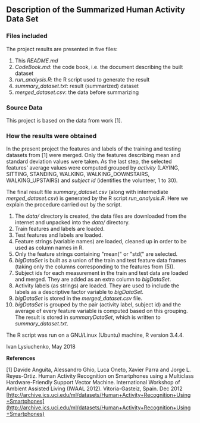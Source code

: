## Description of the Summarized Human Activity Data Set

### Files included

The project results are presented in five files:  
1. This *README.md*
2. *CodeBook.md*: the code book, i.e. the document describing the built dataset
3. *run_analysis.R*: the R script used to generate the result
4. *summary_dataset.txt*: result (summarized) dataset
5. *merged_dataset.csv*: the data before summarizing


### Source Data

This project is based on the data from work [1].

### How the results were obtained

In the present project the features and labels of the training and testing datasets
from [1] were merged. Only the features describing mean and standard deviation values
were taken. As the last step, the selected features' average values were computed
grouped by *activity* (LAYING, SITTING, STANDING, WALKING, WALKING_DOWNSTAIRS, WALKING_UPSTAIRS) 
and *subject id* (identifies the volunteer, 1 to 30).


The final result file *summary_dataset.csv* (along with intermediate *merged_dataset.csv*)
is generated by the R script *run_analysis.R*. Here we explain the procedure carried out by the script.


1. The *data/* directory is created, the data files are downloaded from the internet
and unpacked into the *data/* directory.
2. Train features and labels are loaded.
3. Test features and labels are loaded.
4. Feature strings (variable names) are loaded, cleaned up in order to be used as column names in R.
5. Only the feature strings containing "mean(" or "std(" are selected.
6. *bigDataSet* is built as a union of the train and test feature data frames
(taking only the columns corresponding to the features from (5)).
7. Subject ids for each measurement in the train and test data are loaded and merged.
They are added as an extra column to *bigDataSet*.
8. Activity labels (as strings) are loaded. They are used to include the labels as 
a descriptive factor variable to *bigDataSet*.
9. *bigDataSet* is stored in the *merged_dataset.csv* file.
10. *bigDataSet* is grouped by the pair (activity label, subject id) and the average
of every feature variable is computed based on this grouping. The result is stored
in *summaryDataSet*, which is written to *summary_dataset.txt*.

The R script was run on a GNU/Linux (Ubuntu) machine, R version 3.4.4.

Ivan Lysiuchenko, May 2018

__References__

[1] Davide Anguita, Alessandro Ghio, Luca Oneto, Xavier Parra and Jorge L. Reyes-Ortiz. 
Human Activity Recognition on Smartphones using a Multiclass Hardware-Friendly Support Vector Machine. 
International Workshop of Ambient Assisted Living (IWAAL 2012). Vitoria-Gasteiz, Spain. Dec 2012  
[http://archive.ics.uci.edu/ml/datasets/Human+Activity+Recognition+Using+Smartphones](http://archive.ics.uci.edu/ml/datasets/Human+Activity+Recognition+Using+Smartphones)
